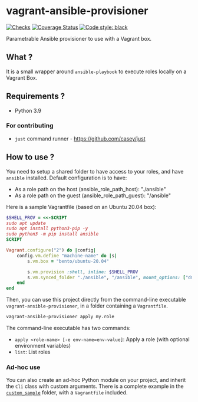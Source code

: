 # vagrant-ansible-provisioner

[![Checks](https://github.com/Srynetix/vagrant-ansible-provisioner/actions/workflows/checks.yml/badge.svg)](https://github.com/Srynetix/vagrant-ansible-provisioner/actions/workflows/checks.yml)
[![Coverage Status](https://coveralls.io/repos/github/Srynetix/vagrant-ansible-provisioner/badge.svg)](https://coveralls.io/github/Srynetix/vagrant-ansible-provisioner)
[![Code style: black](https://img.shields.io/badge/code%20style-black-000000.svg)](https://github.com/psf/black)

Parametrable Ansible provisioner to use with a Vagrant box.

## What ?

It is a small wrapper around `ansible-playbook` to execute roles locally on a Vagrant Box.

## Requirements ?

- Python 3.9

### For contributing

- `just` command runner - https://github.com/casey/just

## How to use ?

You need to setup a shared folder to have access to your roles, and have `ansible` installed.
Default configuration is to have:
- As a role path on the host (ansible_role_path_host): "./ansible"
- As a role path on the guest (ansible_role_path_guest): "/ansible"

Here is a sample Vagrantfile (based on an Ubuntu 20.04 box):

```ruby
$SHELL_PROV = <<-SCRIPT
sudo apt update
sudo apt install python3-pip -y
sudo python3 -m pip install ansible
SCRIPT

Vagrant.configure("2") do |config|
    config.vm.define "machine-name" do |s|
        s.vm.box = "bento/ubuntu-20.04"

        s.vm.provision :shell, inline: $SHELL_PROV
        s.vm.synced_folder "./ansible", "/ansible", mount_options: ["dmode=775,fmode=664"]
    end
end
```

Then, you can use this project directly from the command-line executable `vagrant-ansible-provisioner`, in a folder containing a `Vagrantfile`.

```bash
vagrant-ansible-provisioner apply my.role
```

The command-line executable has two commands:

- `apply <role-name> [-e env-name=env-value]`: Apply a role (with optional environment variables)
- `list`: List roles

### Ad-hoc use

You can also create an ad-hoc Python module on your project, and inherit the `Cli` class with custom arguments.
There is a complete example in the [`custom_sample`](./custom_sample) folder, with a `Vagrantfile` included.
